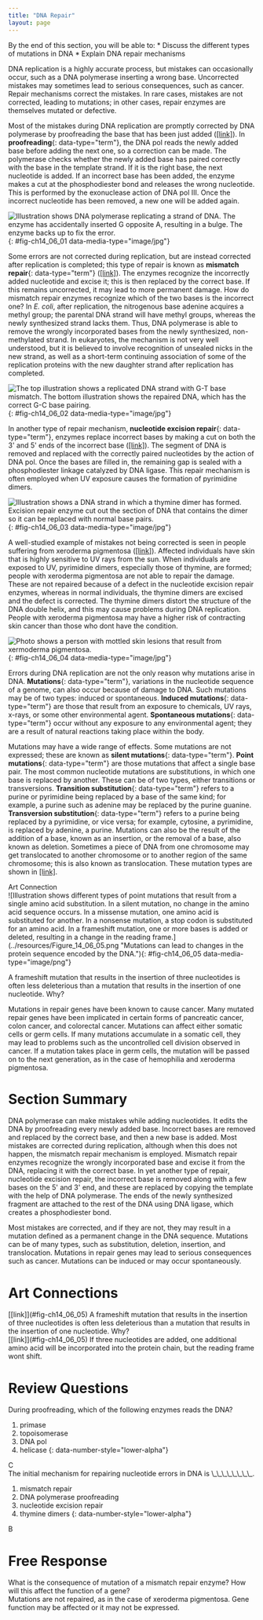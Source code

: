 ```yaml
---
title: "DNA Repair"
layout: page
---
```



<div data-type="abstract" markdown="1">
By the end of this section, you will be able to:
* Discuss the different types of mutations in DNA
* Explain DNA repair mechanisms

</div>

DNA replication is a highly accurate process, but mistakes can occasionally occur, such as a DNA polymerase inserting a wrong base. Uncorrected mistakes may sometimes lead to serious consequences, such as cancer. Repair mechanisms correct the mistakes. In rare cases, mistakes are not corrected, leading to mutations; in other cases, repair enzymes are themselves mutated or defective.

Most of the mistakes during DNA replication are promptly corrected by DNA polymerase by proofreading the base that has been just added ([\[link\]](#fig-ch14_06_01)). In **proofreading**{: data-type="term"}, the DNA pol reads the newly added base before adding the next one, so a correction can be made. The polymerase checks whether the newly added base has paired correctly with the base in the template strand. If it is the right base, the next nucleotide is added. If an incorrect base has been added, the enzyme makes a cut at the phosphodiester bond and releases the wrong nucleotide. This is performed by the exonuclease action of DNA pol III. Once the incorrect nucleotide has been removed, a new one will be added again.

 ![Illustration shows DNA polymerase replicating a strand of DNA. The enzyme has accidentally inserted G opposite A, resulting in a bulge. The enzyme backs up to fix the error.](../resources/Figure_14_06_01.jpg "Proofreading by DNA polymerase corrects errors during replication."){: #fig-ch14_06_01 data-media-type="image/jpg"}

Some errors are not corrected during replication, but are instead corrected after replication is completed; this type of repair is known as **mismatch repair**{: data-type="term"} ([\[link\]](#fig-ch14_06_02)). The enzymes recognize the incorrectly added nucleotide and excise it; this is then replaced by the correct base. If this remains uncorrected, it may lead to more permanent damage. How do mismatch repair enzymes recognize which of the two bases is the incorrect one? In *E. coli*, after replication, the nitrogenous base adenine acquires a methyl group; the parental DNA strand will have methyl groups, whereas the newly synthesized strand lacks them. Thus, DNA polymerase is able to remove the wrongly incorporated bases from the newly synthesized, non-methylated strand. In eukaryotes, the mechanism is not very well understood, but it is believed to involve recognition of unsealed nicks in the new strand, as well as a short-term continuing association of some of the replication proteins with the new daughter strand after replication has completed.

 ![The top illustration shows a replicated DNA strand with G-T base mismatch. The bottom illustration shows the repaired DNA, which has the correct G-C base pairing.](../resources/Figure_14_06_02.jpg "In mismatch repair, the incorrectly added base is detected after replication. The mismatch repair proteins detect this base and remove it from the newly synthesized strand by nuclease action. The gap is now filled with the correctly paired base."){: #fig-ch14_06_02 data-media-type="image/jpg"}

In another type of repair mechanism, **nucleotide excision repair**{: data-type="term"}, enzymes replace incorrect bases by making a cut on both the 3\' and 5\' ends of the incorrect base ([\[link\]](#fig-ch14_06_03)). The segment of DNA is removed and replaced with the correctly paired nucleotides by the action of DNA pol. Once the bases are filled in, the remaining gap is sealed with a phosphodiester linkage catalyzed by DNA ligase. This repair mechanism is often employed when UV exposure causes the formation of pyrimidine dimers.

 ![Illustration shows a DNA strand in which a thymine dimer has formed. Excision repair enzyme cut out the section of DNA that contains the dimer so it can be replaced with normal base pairs.](../resources/Figure_14_06_03.jpg "Nucleotide excision repairs thymine dimers. When exposed to UV, thymines lying adjacent to each other can form thymine dimers. In normal cells, they are excised and replaced."){: #fig-ch14_06_03 data-media-type="image/jpg"}

A well-studied example of mistakes not being corrected is seen in people suffering from xeroderma pigmentosa ([\[link\]](#fig-ch14_06_04)). Affected individuals have skin that is highly sensitive to UV rays from the sun. When individuals are exposed to UV, pyrimidine dimers, especially those of thymine, are formed; people with xeroderma pigmentosa are not able to repair the damage. These are not repaired because of a defect in the nucleotide excision repair enzymes, whereas in normal individuals, the thymine dimers are excised and the defect is corrected. The thymine dimers distort the structure of the DNA double helix, and this may cause problems during DNA replication. People with xeroderma pigmentosa may have a higher risk of contracting skin cancer than those who dont have the condition.

![Photo shows a person with mottled skin lesions that result from xermoderma pigmentosa.](../resources/Figure_14_06_04.jpg "Xeroderma pigmentosa is a condition in which thymine dimerization from exposure to UV is not repaired.  Exposure to sunlight results in skin lesions. (credit: James Halpern et al.)"){: #fig-ch14_06_04 data-media-type="image/jpg"}

Errors during DNA replication are not the only reason why mutations arise in DNA. **Mutations**{: data-type="term"}, variations in the nucleotide sequence of a genome, can also occur because of damage to DNA. Such mutations may be of two types: induced or spontaneous. **Induced mutations**{: data-type="term"} are those that result from an exposure to chemicals, UV rays, x-rays, or some other environmental agent. **Spontaneous mutations**{: data-type="term"} occur without any exposure to any environmental agent; they are a result of natural reactions taking place within the body.

Mutations may have a wide range of effects. Some mutations are not expressed; these are known as **silent mutations**{: data-type="term"}. **Point mutations**{: data-type="term"} are those mutations that affect a single base pair. The most common nucleotide mutations are substitutions, in which one base is replaced by another. These can be of two types, either transitions or transversions. **Transition substitution**{: data-type="term"} refers to a purine or pyrimidine being replaced by a base of the same kind; for example, a purine such as adenine may be replaced by the purine guanine. **Transversion substitution**{: data-type="term"} refers to a purine being replaced by a pyrimidine, or vice versa; for example, cytosine, a pyrimidine, is replaced by adenine, a purine. Mutations can also be the result of the addition of a base, known as an insertion, or the removal of a base, also known as deletion. Sometimes a piece of DNA from one chromosome may get translocated to another chromosome or to another region of the same chromosome; this is also known as translocation. These mutation types are shown in [\[link\]](#fig-ch14_06_05).

<div data-type="note" class="art-connection" data-label="" markdown="1">
<div data-type="title">
Art Connection
</div>
![Illustration shows different types of point mutations that result from a single amino acid substitution. In a silent mutation, no change in the amino acid sequence occurs. In a missense mutation, one amino acid is substituted for another. In a nonsense mutation, a stop codon is substituted for an amino acid. In a frameshift mutation, one or more bases is added or deleted, resulting in a change in the reading frame.](../resources/Figure_14_06_05.png "Mutations can lead to changes in the protein sequence encoded by the DNA."){: #fig-ch14_06_05 data-media-type="image/png"}



A frameshift mutation that results in the insertion of three nucleotides is often less deleterious than a mutation that results in the insertion of one nucleotide. Why?

</div>

Mutations in repair genes have been known to cause cancer. Many mutated repair genes have been implicated in certain forms of pancreatic cancer, colon cancer, and colorectal cancer. Mutations can affect either somatic cells or germ cells. If many mutations accumulate in a somatic cell, they may lead to problems such as the uncontrolled cell division observed in cancer. If a mutation takes place in germ cells, the mutation will be passed on to the next generation, as in the case of hemophilia and xeroderma pigmentosa.

# Section Summary

DNA polymerase can make mistakes while adding nucleotides. It edits the DNA by proofreading every newly added base. Incorrect bases are removed and replaced by the correct base, and then a new base is added. Most mistakes are corrected during replication, although when this does not happen, the mismatch repair mechanism is employed. Mismatch repair enzymes recognize the wrongly incorporated base and excise it from the DNA, replacing it with the correct base. In yet another type of repair, nucleotide excision repair, the incorrect base is removed along with a few bases on the 5\' and 3\' end, and these are replaced by copying the template with the help of DNA polymerase. The ends of the newly synthesized fragment are attached to the rest of the DNA using DNA ligase, which creates a phosphodiester bond.

Most mistakes are corrected, and if they are not, they may result in a mutation defined as a permanent change in the DNA sequence. Mutations can be of many types, such as substitution, deletion, insertion, and translocation. Mutations in repair genes may lead to serious consequences such as cancer. Mutations can be induced or may occur spontaneously.

# Art Connections

<div data-type="exercise">
<div data-type="problem" markdown="1">
[[link]](#fig-ch14_06_05) A frameshift mutation that results in the insertion of three nucleotides is often less deleterious than a mutation that results in the insertion of one nucleotide. Why?

</div>
<div data-type="solution" markdown="1">
[[link]](#fig-ch14_06_05) If three nucleotides are added, one additional amino acid will be incorporated into the protein chain, but the reading frame wont shift.

</div>
</div>

# Review Questions

<div data-type="exercise">
<div data-type="problem" markdown="1">
During proofreading, which of the following enzymes reads the DNA?

1.  primase
2.  topoisomerase
3.  DNA pol
4.  helicase
{: data-number-style="lower-alpha"}

</div>
<div data-type="solution" markdown="1">
C

</div>
</div>

<div data-type="exercise">
<div data-type="problem" markdown="1">
The initial mechanism for repairing nucleotide errors in DNA is \_\_\_\_\_\_\_\_.

1.  mismatch repair
2.  DNA polymerase proofreading
3.  nucleotide excision repair
4.  thymine dimers
{: data-number-style="lower-alpha"}

</div>
<div data-type="solution" markdown="1">
B

</div>
</div>

# Free Response

<div data-type="exercise">
<div data-type="problem" markdown="1">
What is the consequence of mutation of a mismatch repair enzyme? How will this affect the function of a gene?

</div>
<div data-type="solution" markdown="1">
Mutations are not repaired, as in the case of xeroderma pigmentosa. Gene function may be affected or it may not be expressed.

</div>
</div>

